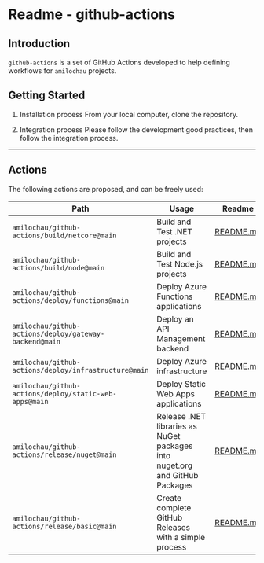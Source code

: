 # Readme - github-actions

## Introduction

`github-actions` is a set of GitHub Actions developed to help defining workflows for `amilochau` projects.

## Getting Started

1. Installation process
From your local computer, clone the repository.

2. Integration process
Please follow the development good practices, then follow the integration process.

---

## Actions

The following actions are proposed, and can be freely used:

| Path | Usage | Readme |
| ---- | ----- | ------ |
| `amilochau/github-actions/build/netcore@main` | Build and Test .NET projects | [README.md](./build/netcore/README.md) |
| `amilochau/github-actions/build/node@main` | Build and Test Node.js projects | [README.md](./build/node/README.md) |
| `amilochau/github-actions/deploy/functions@main` | Deploy Azure Functions applications | [README.md](./deploy/functions/README.md) |
| `amilochau/github-actions/deploy/gateway-backend@main` | Deploy an API Management backend | [README.md](./deploy/gateway-backend/README.md) |
| `amilochau/github-actions/deploy/infrastructure@main` | Deploy Azure infrastructure | [README.md](./deploy/infrastructure/README.md) |
| `amilochau/github-actions/deploy/static-web-apps@main` | Deploy Static Web Apps applications | [README.md](./deploy/static-web-apps/README.md) |
| `amilochau/github-actions/release/nuget@main` | Release .NET libraries as NuGet packages into nuget.org and GitHub Packages | [README.md](./release/nuget/README.md) |
| `amilochau/github-actions/release/basic@main` | Create complete GitHub Releases with a simple process | [README.md](./release/basic/README.md) |
